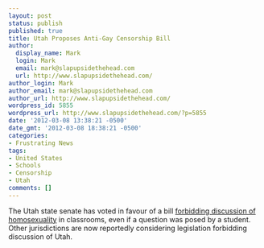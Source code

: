 ```yaml
---
layout: post
status: publish
published: true
title: Utah Proposes Anti-Gay Censorship Bill
author:
  display_name: Mark
  login: Mark
  email: mark@slapupsidethehead.com
  url: http://www.slapupsidethehead.com/
author_login: Mark
author_email: mark@slapupsidethehead.com
author_url: http://www.slapupsidethehead.com/
wordpress_id: 5855
wordpress_url: http://www.slapupsidethehead.com/?p=5855
date: '2012-03-08 13:38:21 -0500'
date_gmt: '2012-03-08 18:38:21 -0500'
categories:
- Frustrating News
tags:
- United States
- Schools
- Censorship
- Utah
comments: []
---
```

The Utah state senate has voted in favour of a bill [forbidding discussion of homosexuality](http://www.pinknews.co.uk/2012/03/08/utah-senate-votes-to-stop-discussion-of-homosexuality-in-schools/) in classrooms, even if a question was posed by a student. Other jurisdictions are now reportedly considering legislation forbidding discussion of Utah.

